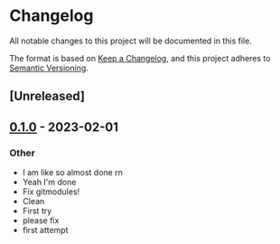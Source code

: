 # Changelog
All notable changes to this project will be documented in this file.

The format is based on [Keep a Changelog](https://keepachangelog.com/en/1.0.0/),
and this project adheres to [Semantic Versioning](https://semver.org/spec/v2.0.0.html).

## [Unreleased]

## [0.1.0](https://github.com/paperclip-universe/apollo/releases/tag/apollo-hyper-libretro-core-opera-v0.1.0) - 2023-02-01

### Other
- I am like so almost done rn
- Yeah I'm done
- Fix gitmodules!
- Clean
- First try
- please fix
- first attempt
